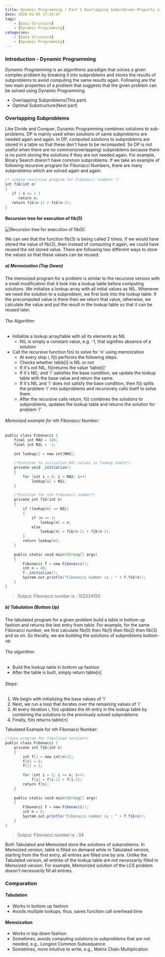```yaml
---
title: Dynamic Programming | Part 1 Overlapping Subproblems Property in DP
date: 2020-01-05 17:33:47
tags:
    - [Data Structure]
    - [Dynamic Programming]
categories:
    - [Data Structure]
    - [Dynamic Programming]
---
```



### Introduction - Dynamic Programming
*Dynamic Programming* is an algorithmic paradigm that solves a given complex problem by breaking it into subproblems and stores the results of subproblems to avoid computing the same results again. Following are the two main properties of a problem that suggests that the given problem can be solved using Dynamic Programming.

<!-- more -->

- Overlapping Subproblems(This part)
- Optimal Substructure(Next part)

### Overlapping Subproblems
Like Divide and Conquer, Dynamic Programming combines solutions to sub-problems. DP is mainly used when solutions of same subproblems are needed again and again. In DP, computed solutions to subproblems are stored in a table so that these don't have to be recomputed. So DP is not useful when there are no common(overlapping) subproblems because there is no point storing the solutions if they are not needed again. For example, Binary Search doesn't have common subproblems. If we take an example of following recursive program for Fibonacci Numbers, there are many subproblems which are solved again and again. 

```java
/* simple recursive program for Fibonacci numbers */
int fib(int n) 
{ 
   if ( n <= 1 ) 
      return n; 
   return fib(n-1) + fib(n-2); 
}
```

#### Recursion tree for execution of fib(5)
![Recursion tree for execution of fib(5)](https://i.imgur.com/hOFtfJ4.png)

We can see that the function fib(3) is being called 2 times. If we would have stored the value of fib(3), then instead of computing it again, we could have reused the old stored value. There are following two different ways to store the values so that these values can be reused: 

##### a) Memoization (Top Down)
The memoized program for a problem is similar to the recursive version with a small modification that it look into a lookup table before computing solutions. We initialize a lookup array with all initial values as NIL. Whenever we need the solution to a subproblem, we first look into the lookup table. If the precomputed value is there then we return that value, otherwise, we calculate the value and put the result in the lookup table so that it can be reused later. 

###### The Algorithm:
- Initialize a lookup array/table with all its elements as NIL
    - NIL is simply a constant value, e.g. -1, that signifies absence of a solution
- Call the recursive function f(n) to solve for 'n' using memoization
	-  At every step i, f(i) performs the following steps:
	- Checks whether table[i] is NIL or not
	- If it's not NIL, f(i)returns the value 'table[i]'
	- If it's NIL; and 'i' satisfies the base condition, we update the lookup table with the base value and return the same. 
	- If it's NIL and 'i' does not satisfy the base condition, then f(i) splits the problem 'i' into subproblems and recursively calls itself to solve them.
	- After the recursive calls return, f(i) combines the solutions to subproblems, updates the lookup table and returns the solution for problem 'i'

###### Memoized example for nth Fibonacci Number: 

```java
public class Fibonacci {
    final int MAX = 100;
    final int NIL = -1;
    
    int lookup[] = new int[MAX];
    
    /*Function to initialize NIL values in lookup table*/
    private void _initialize()
    {
        for (int i = 0; i < MAX; i++)
            lookup[i] = NIL;
    }
    
    /*Function for nth Fibonacci number*/
    private int fib(int n)
    {
        if (lookup[n] == NIL)
        {
            if (n <= 1)
                lookup[n] = n;
            else
                lookup[n] = fib(n-1) + fib(n-2);
        }
        return lookup[n];
    }
    
    public static void main(String[] args)
    {
        Fibonacci f = new Fibonacci();
        int n = 40;
        f._initialize();
        System.out.println("Fibonacci number is : " + f.fib(n));
    }
}
```

> Output: 
Fibonacci number is : 102334155

##### b) Tabulation (Bottom Up)
The tabulated program for a given problem build a table in bottom up fashion and returns the last entry from table. For example, for the same Fibonacci number, we first calculate fib(0) then fib(1) then fib(2) then fib(3) and so on. So literally, we are building the solutions of subproblems bottom-up. 

###### The algorithm:
- Build the lookup table in bottom up fashion
- After the table is built, simply return table[n]

###### Steps:
1. We begin with initializing the base values of 'i'
2. Next, we run a loop that iterates over the remaining values of 'i'
3. At every iteration i, f(n) updates the ith entry in the lookup table by combining the solutions to the previously solved subproblems
4. Finally, f(n) returns table[n]

Tabulated Example for nth Fibonacci Number:

```java
/*Java program for Tabulated version*/
public class Fibonacci {
    private int fib(int n)
    {
        int f[] = new int[n+1];
        f[0] = 0;
        f[1] = 1;
        
        for (int i = 2; i <= n; i++)
            f[i] = f[i-1] + f[i-2];
        return f[n];
    }
    
    public static void main(String[] args)
    {
        Fibonacci f = new Fibonacci();
        int n = 9;
        System.out.println("Fibonacci number is : " + f.fib(n));
    }
}
```

> Output:
Fibonacci number is : 34

Both Tabulated and Memoized store the solutions of subproblems. In Memoized version, table is filled on demand while in Tabulated version, starting from the first entry, all entries are filled one by one. Unlike the Tabulated version, all entries of the lookup table are not necessarily filled in Memoized version. For example, Memorized solution of the LCS problem doesn't necessarily fill all entries. 

### Comparation
#### Tabulation
- Works in bottom up fashion
- Avoids multiple lookups, thus, saves function call overhead time

#### Memoization
- Works in top down fashion
- Sometimes, avoids computing solutions to subproblems that are not needed, e.g., Longest Common Subsequence
- Sometimes, more intuitive to write, e.g., Matrix Chain Multiplication
